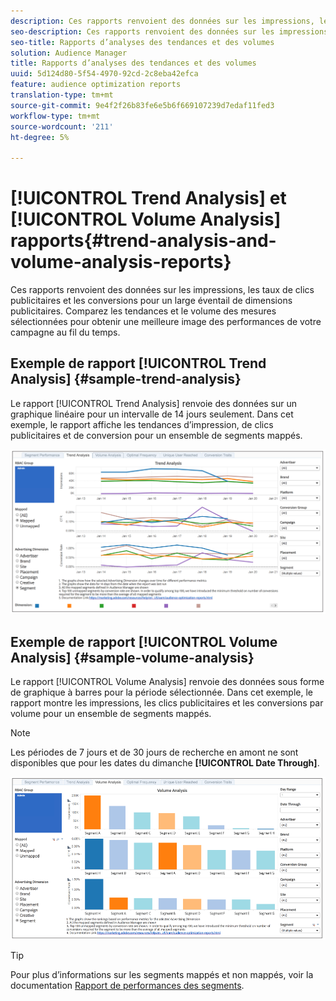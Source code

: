 ```yaml
---
description: Ces rapports renvoient des données sur les impressions, les taux de clics publicitaires et les conversions pour un large éventail de dimensions publicitaires. Comparez les tendances et le volume des mesures sélectionnées pour obtenir une meilleure image des performances de votre campagne au fil du temps.
seo-description: Ces rapports renvoient des données sur les impressions, les taux de clics publicitaires et les conversions pour un large éventail de dimensions publicitaires. Comparez les tendances et le volume des mesures sélectionnées pour obtenir une meilleure image des performances de votre campagne au fil du temps.
seo-title: Rapports d’analyses des tendances et des volumes
solution: Audience Manager
title: Rapports d’analyses des tendances et des volumes
uuid: 5d124d80-5f54-4970-92cd-2c8eba42efca
feature: audience optimization reports
translation-type: tm+mt
source-git-commit: 9e4f2f26b83fe6e5b6f669107239d7edaf11fed3
workflow-type: tm+mt
source-wordcount: '211'
ht-degree: 5%

---
```



# [!UICONTROL Trend Analysis] et  [!UICONTROL Volume Analysis] rapports{#trend-analysis-and-volume-analysis-reports}

Ces rapports renvoient des données sur les impressions, les taux de clics publicitaires et les conversions pour un large éventail de dimensions publicitaires. Comparez les tendances et le volume des mesures sélectionnées pour obtenir une meilleure image des performances de votre campagne au fil du temps.

## Exemple de rapport [!UICONTROL Trend Analysis] {#sample-trend-analysis}

Le rapport [!UICONTROL Trend Analysis] renvoie des données sur un graphique linéaire pour un intervalle de 14 jours seulement. Dans cet exemple, le rapport affiche les tendances d’impression, de clics publicitaires et de conversion pour un ensemble de segments mappés.

![](assets/trend-analysis.png)

## Exemple de rapport [!UICONTROL Volume Analysis] {#sample-volume-analysis}

Le rapport [!UICONTROL Volume Analysis] renvoie des données sous forme de graphique à barres pour la période sélectionnée. Dans cet exemple, le rapport montre les impressions, les clics publicitaires et les conversions par volume pour un ensemble de segments mappés.

>[!NOTE]
>
>Les périodes de 7 jours et de 30 jours de recherche en amont ne sont disponibles que pour les dates du dimanche **[!UICONTROL Date Through]**.

![](assets/volume-analysis.png)

>[!TIP]
>
>Pour plus d’informations sur les segments mappés et non mappés, voir la documentation [Rapport de performances des segments](../../../reporting/audience-optimization-reports/aor-advertisers/segment-performance.md).

